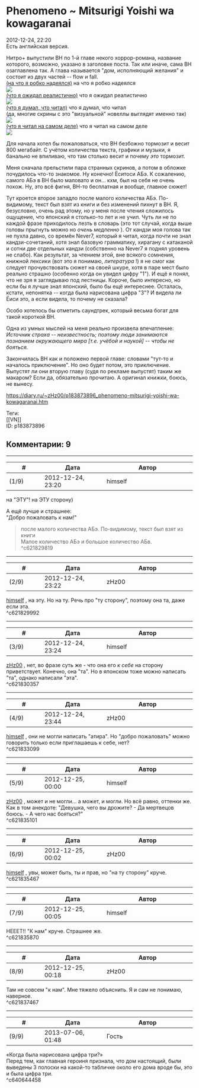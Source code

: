 Phenomeno ~ Mitsurigi Yoishi wa kowagaranai
===========================================

  
2012-12-24, 22:20  
 Есть английская версия.   
   
 Нитро+ выпустили ВН по 1-й главе некого хоррор-романа, название которого, возможно, указано в заголовке поста. Так или иначе, сама ВН озаглавлена так. А глава называется "дом, исполняющий желания" и состоит из двух частей -- flow и fall.   
   [(на что я робко надеялся)](https://zHz00.diary.ru/p183873896.htm?index=1#linkmore183873896m1)    на что я робко надеялся   
  [![](pics/33c21bf5d86et.jpg)](http://radikal.ru/F/s017.radikal.ru/i415/1212/75/33c21bf5d86e.jpg)      
  [(что я ожидал реалистично)](https://zHz00.diary.ru/p183873896.htm?index=2#linkmore183873896m2)    что я ожидал реалистично   
  [![](pics/e56f3ed3bb87t.jpg)](http://radikal.ru/F/s020.radikal.ru/i717/1212/0b/e56f3ed3bb87.png)      
  [(что я думал, что читал)](https://zHz00.diary.ru/p183873896.htm?index=3#linkmore183873896m3)    что я думал, что читал   
 (да, многие скрины с это "визуальной" новеллы выглядят именно так)   
  [![](pics/8b940407c8eft.jpg)](http://radikal.ru/F/s60.radikal.ru/i168/1212/9a/8b940407c8ef.png)      
  [(что я читал на самом деле)](https://zHz00.diary.ru/p183873896.htm?index=4#linkmore183873896m4)    что я читал на самом деле   
  [![](pics/8e51a8f6df05t.jpg)](http://radikal.ru/F/s61.radikal.ru/i171/1212/55/8e51a8f6df05.png)       
   
 Для начала хотел бы пожаловаться, что ВН безбожно тормозит и весит 800 мегабайт. С учётом количества текста, графики и музыки, я банально не впиливаю, что там столько весит и почему  *это*  тормозит.   
   
 Меня сначала прельстили пара странных скринов, а потом в обложке почудилось что-то знакомое. Ну конечно! Ёситоси АБэ. К сожалению, самого АБэ в ВН было маловато и он... кхм, был на себя не очень похож. Ну, это всё фигня, ВН-то бесплатная и вообще, главное сюжет!   
   
 Тут кроется второе западло после малого количества АБэ. По-видимому, текст был взят из книги и без изменений пихнут в ВН. Я, безусловно, очень рад этому, но у меня после чтения сложилось ощущение, что японский я столько-то лет и не учил. Чуть ли не по каждой фразе приходилось лезть в словарь (это тот случай, когда выше головы прыгнуть можно но  *очень медленно*  ). От кандзи моя голова так не пухла давно, со времён Never7, который я читал, когда почти не знал кандзи-сочетаний, хотя знал базовую грамматику, хирагану с катаканой и сотни две отдельных кандзи (собственно на Never7 я поднял уровень не слабо). Как результат, за чтением этой, вне всякого сомнения, книжной лексики (вот это я понимаю,  *литература*  !) я не смог как следует прочувствовать сюжет на своей шкуре, хотя в паре мест было реально страшно (особенно когда он увидел цифру "1"). И ещё я понял, что не зря я заглядываю под лестницы. Короче, было интересно, но если бы я лучше знал японский, было бы ещё интереснее. Осталась, кстати, непонятка -- когда была нарисована цифра "3"? И видела ли Ёиси это, а если видела, то почему не сказала?   
   
 Особо хотелось бы отметить саундтрек, который весьма богат для такой короткой ВН.   
   
 Одна из умных мыслей на меня реально произвела впечатление:   
  *Источник страха -- неизвестность; поэтому люди занимаются познанием окружающего мира [т.е. учёбой и наукой] -- чтобы не бояться.*    
   
 Закончилась ВН как и положено первой главе: словами "тут-то и началось приключение". Но оно будет потом, это приключение. Выпустят ли они вторую главу (судя по рекламе выпустят) таким же макаром? Если да, обязательно прочитаю. А оригинал книжки, боюсь, не вынесу.   
  
<https://diary.ru/~zHz00/p183873896_phenomeno-mitsurigi-yoishi-wa-kowagaranai.htm>  
  
Теги:  
[[VN]]  
ID: p183873896  


Комментарии: 9
--------------

  


---



|         #         |              Дата              |                     Автор                     |           ID           |
| --- | --- | --- | --- |
| (1/9) | 2012-12-24, 23:20 | himself | c621829819 |

  
 на "ЭТУ"! на ЭТУ сторону)   
   
 А ещё лучше и страшнее:   
 "Добро пожаловать к нам!"   
   
 > после малого количества АБэ. По-видимому, текст был взят из книги   
 Малое количество АБэ и большое количество АБв.   
 ^c621829819

---



|         #         |              Дата              |                     Автор                     |           ID           |
| --- | --- | --- | --- |
| (2/9) | 2012-12-24, 23:22 | zHz00 | c621829992 |

  
  [himself](http://himself.diary.ru "void")  , на эту. Но на ту. Речь про "ту сторону", поэтому она та, даже если эта.   
 ^c621829992

---



|         #         |              Дата              |                     Автор                     |           ID           |
| --- | --- | --- | --- |
| (3/9) | 2012-12-24, 23:24 | himself | c621830357 |

  
  [zHz00](https://zHz00.diary.ru "Untitled")  , нет, во фразе суть же - что она его  *к себе*  на сторону приветствует. Конечно, она "та". Но в японском тоже можно написать "та", однако написали "эта".   
 ^c621830357

---



|         #         |              Дата              |                     Автор                     |           ID           |
| --- | --- | --- | --- |
| (4/9) | 2012-12-24, 23:44 | zHz00 | c621833099 |

  
  [himself](http://himself.diary.ru "void")  , они не могли написать "атира". Но "добро пожаловать" можно говорить только если приглашаешь к себе, нет?   
 ^c621833099

---



|         #         |              Дата              |                     Автор                     |           ID           |
| --- | --- | --- | --- |
| (5/9) | 2012-12-25, 00:00 | himself | c621835101 |

  
  [zHz00](https://zHz00.diary.ru "Untitled")  , может и не могли... а может, и могли. Но всё равно, оттенки же. Как в том анекдоте: "Девушка, чего вы дрожите? - Да мертвецов боюсь. - А чего нас бояться?"   
 ^c621835101

---



|         #         |              Дата              |                     Автор                     |           ID           |
| --- | --- | --- | --- |
| (6/9) | 2012-12-25, 00:02 | zHz00 | c621835467 |

  
  [himself](http://himself.diary.ru "void")  , увы, может быть, ты и прав, но "на ту сторону" круче.   
 ^c621835467

---



|         #         |              Дата              |                     Автор                     |           ID           |
| --- | --- | --- | --- |
| (7/9) | 2012-12-25, 00:05 | himself | c621835870 |

  
 НЕЕЕТ!! "К нам" круче. Страшнее же.   
 ^c621835870

---



|         #         |              Дата              |                     Автор                     |           ID           |
| --- | --- | --- | --- |
| (8/9) | 2012-12-25, 00:18 | zHz00 | c621837467 |

  
 Там не совсем "к нам". Мне тяжело объяснить. Я и сам не понимаю, наверное.   
 ^c621837467

---



|         #         |              Дата              |                     Автор                     |           ID           |
| --- | --- | --- | --- |
| (9/9) | 2013-07-06, 01:48 | Гость | c640644458 |

  
 «Когда была нарисована цифра три?»   
 Перед тем, как главная героиня признала, что дом настоящий, были выведены 3 полоски на какой-то табличке около его дома вроде бы, это и была цифра три.   
 ^c640644458